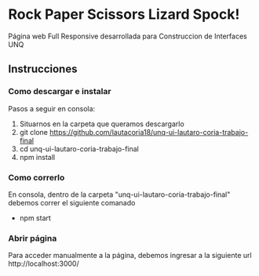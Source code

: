 # Rock Paper Scissors Lizard Spock!

Página web Full Responsive desarrollada para Construccion de Interfaces UNQ

## Instrucciones

### Como descargar e instalar

Pasos a seguir en consola:
1. Situarnos en la carpeta que queramos descargarlo
2. git clone https://github.com/lautacoria18/unq-ui-lautaro-coria-trabajo-final
3. cd unq-ui-lautaro-coria-trabajo-final
4. npm install

### Como correrlo

En consola, dentro de la carpeta  "unq-ui-lautaro-coria-trabajo-final" debemos correr el siguiente comanado

- npm start

### Abrir página

Para acceder manualmente a la página, debemos ingresar a la siguiente url
http://localhost:3000/